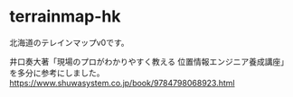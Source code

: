 # terrainmap-hk
北海道のテレインマップv0です。

井口奏大著「現場のプロがわかりやすく教える 位置情報エンジニア養成講座」を多分に参考にしました。
https://www.shuwasystem.co.jp/book/9784798068923.html
